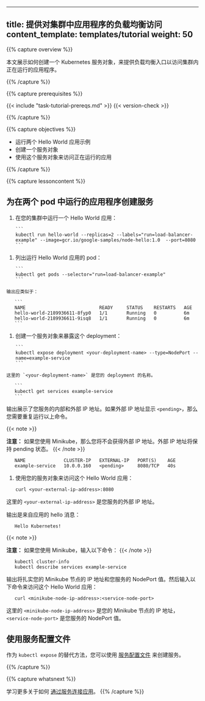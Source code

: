 <!--
---
title: Provide Load-Balanced Access to an Application in a Cluster
content_template: templates/tutorial
weight: 50
---
-->
---
title: 提供对集群中应用程序的负载均衡访问
content_template: templates/tutorial
weight: 50
---

{{% capture overview %}}

<!--
This page shows how to create a Kubernetes Service object that provides
load-balanced access to an application running in a cluster.
-->
本文展示如何创建一个 Kubernetes 服务对象，来提供负载均衡入口以访问集群内正在运行的应用程序。

{{% /capture %}}


{{% capture prerequisites %}}

{{< include "task-tutorial-prereqs.md" >}} {{< version-check >}}

{{% /capture %}}


{{% capture objectives %}}

<!--
* Run two instances of a Hello World application
* Create a Service object
* Use the Service object to access the running application
-->
* 运行两个 Hello World 应用示例
* 创建一个服务对象
* 使用这个服务对象来访问正在运行的应用

{{% /capture %}}


{{% capture lessoncontent %}}

<!--
## Creating a Service for an application running in two pods

1. Run a Hello World application in your cluster:
-->
## 为在两个 pod 中运行的应用程序创建服务

1. 在您的集群中运行一个 Hello World 应用：

       ```
       kubectl run hello-world --replicas=2 --labels="run=load-balancer-example" --image=gcr.io/google-samples/node-hello:1.0  --port=8080
       ```
       
<!--
1. List the pods that are running the Hello World application:
-->
1. 列出运行 Hello World 应用的 pod：

       ```
       kubectl get pods --selector="run=load-balancer-example"
       ```

<!--
    The output is similar to this:
-->
    输出应类似于：

       ```
       NAME                           READY     STATUS    RESTARTS   AGE
       hello-world-2189936611-8fyp0   1/1       Running   0          6m
       hello-world-2189936611-9isq8   1/1       Running   0          6m
       ```

<!--
1. Create a Service object that exposes the deployment:
-->
1. 创建一个服务对象来暴露这个 deployment：

       ```
       kubectl expose deployment <your-deployment-name> --type=NodePort --name=example-service
       ```

<!--
    where `<your-deployment-name>` is the name of your deployment.

1. Display the IP addresses for your service:
-->
    这里的 `<your-deployment-name>` 是您的 deployment 的名称。

       ```
       kubectl get services example-service
       ```
   
<!--
   The output shows the internal IP address and the external IP address of
   your service. If the external IP address shows as `<pending>`, repeat the
   command.
-->
   输出展示了您服务的内部和外部 IP 地址。如果外部 IP 地址显示 `<pending>`，那么您需要重复运行以上命令。

   {{< note >}}
<!--
   **Note:** If you are using Minikube, you don't get an external IP address. The
   external IP address remains in the pending state.
-->
   **注意：** 如果您使用 Minikube，那么您将不会获得外部 IP 地址。外部 IP 地址将保持 pending 状态。
   {{< /note >}}

       NAME              CLUSTER-IP   EXTERNAL-IP   PORT(S)    AGE
       example-service   10.0.0.160   <pending>     8080/TCP   40s

<!--
1. Use your Service object to access the Hello World application:
-->
1. 使用您的服务对象来访问这个 Hello World 应用：

       curl <your-external-ip-address>:8080

<!--
   where `<your-external-ip-address>` is the external IP address of your
   service.

   The output is a hello message from the application:
-->
   这里的 `<your-external-ip-address>` 是您服务的外部 IP 地址。

   输出是来自应用的 hello 消息：

       Hello Kubernetes!

   {{< note >}}
<!--
   **Note:** If you are using Minikube, enter these commands:
-->
   **注意：** 如果您使用 Minikube，输入以下命令：
   {{< /note >}}

       kubectl cluster-info
       kubectl describe services example-service

<!--
   The output displays the IP address of your Minikube node and the NodePort
   value for your service. Then enter this command to access the Hello World
   application:
-->
   输出将扎实您的 Minikube 节点的 IP 地址和您服务的 NodePort 值。然后输入以下命令来访问这个 Hello World 应用：

       curl <minikube-node-ip-address>:<service-node-port>

<!--
   where `<minikube-node-ip-address>` us the IP address of your Minikube node,
   and `<service-node-port>` is the NodePort value for your service.
-->
   这里的 `<minikube-node-ip-address>` 是您的 Minikube 节点的 IP 地址，`<service-node-port>` 是您服务的 NodePort 值。

<!--
## Using a service configuration file

As an alternative to using `kubectl expose`, you can use a
[service configuration file](/docs/concepts/services-networking/service/)
to create a Service.
-->
## 使用服务配置文件

作为 `kubectl expose` 的替代方法，您可以使用 [服务配置文件](/docs/concepts/services-networking/service/) 来创建服务。


{{% /capture %}}


{{% capture whatsnext %}}

<!--
Learn more about
[connecting applications with services](/docs/concepts/services-networking/connect-applications-service/).
-->
学习更多关于如何 [通过服务连接应用](/docs/concepts/services-networking/connect-applications-service/)。
{{% /capture %}}



